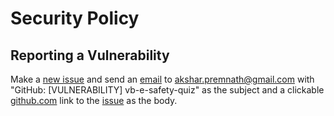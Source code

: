 # Security Policy
<!--

## Supported Versions

Use this section to tell people about which versions of your project are
currently being supported with security updates.

| Version | Supported          |
| ------- | ------------------ |
| 5.1.x   | :white_check_mark: |
| 5.0.x   | :x:                |
| 4.0.x   | :white_check_mark: |
| < 4.0   | :x:                |

-->
## Reporting a Vulnerability

<!--Use this section to tell people how to report a vulnerability.

Tell them where to go, how often they can expect to get an update on a
reported vulnerability, what to expect if the vulnerability is accepted or
declined, etc.-->
Make a [new issue](https://github.com/Akshar-Premnath/vb-e-safety-quiz/issues/new?assignees=&labels=&template=bug_report.md&title= 'Make a new issue') and send an [email](mailto:akshar.premnath@gmail.com?subject=GitHub%3A%20%5BVULNERABILITY%5D%20vb-e-safety-quiz 'Send an email') to [akshar.premnath@gmail.com](mailto:akshar.premnath@gmail.com?subject=GitHub%3A%20%5BVULNERABILITY%5D%20Akshar-Premnath 'Send an email') with "GitHub: [VULNERABILITY] vb-e-safety-quiz" as the subject and a clickable [github.com](https://github.com/ 'GitHub') link to the [issue](https://github.com/Akshar-Premnath/vb-e-safety-quiz/issues 'Issues') as the body.
<!--

-->
